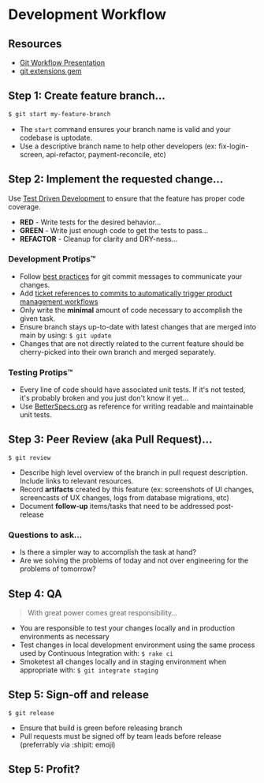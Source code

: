 # Development Workflow

## Resources
* [Git Workflow Presentation](https://docs.google.com/presentation/d/1euOiki_e4OQ4jymGhS-o3xcET8-KZhDONUolDlOVT30/edit?usp=sharing)
* [git extensions gem](https://github.com/wireframe/gitx)

## Step 1:  Create feature branch...

```bash
$ git start my-feature-branch
```

* The `start` command ensures your branch name is valid and your codebase is uptodate.
* Use a descriptive branch name to help other developers (ex: fix-login-screen, api-refactor, payment-reconcile, etc)

## Step 2: Implement the requested change...
Use [Test Driven Development](http://en.wikipedia.org/wiki/Test-driven_development) to ensure that the feature has proper code coverage.

* **RED** - Write tests for the desired behavior...
* **GREEN** - Write just enough code to get the tests to pass...
* **REFACTOR** - Cleanup for clarity and DRY-ness...


### Development Protips&trade;
* Follow [best practices](http://robots.thoughtbot.com/post/48933156625/5-useful-tips-for-a-better-commit-message) for git commit messages to communicate your changes.
* Add [ticket references to commits to automatically trigger product management workflows](http://help.sprint.ly/knowledgebase/articles/108139-available-scm-vcs-commands)
* Only write the **minimal** amount of code necessary to accomplish the given task.
* Ensure branch stays up-to-date with latest changes that are merged into main by using: `$ git update`
* Changes that are not directly related to the current feature should be cherry-picked into their own branch and merged separately.

### Testing Protips&trade;
* Every line of code should have associated unit tests.  If it's not tested, it's probably broken and you just don't know it yet...
* Use [BetterSpecs.org](http://betterspecs.org/) as reference for writing readable and maintainable unit tests.


## Step 3: Peer Review (aka Pull Request)...

```
$ git review
```

* Describe high level overview of the branch in pull request description.  Include links to relevant resources.
* Record **artifacts** created by this feature (ex: screenshots of UI changes, screencasts of UX changes, logs from database migrations, etc)
* Document **follow-up** items/tasks that need to be addressed post-release

### Questions to ask...
* Is there a simpler way to accomplish the task at hand?
* Are we solving the problems of today and not over engineering for the problems of tomorrow?

## Step 4: QA

> With great power comes great responsibility…

* You are responsible to test your changes locally and in production environments as necessary
* Test changes in local development environment using the same process used by Continuous Integration with: `$ rake ci`
* Smoketest all changes locally and in staging environment when appropriate with: `$ git integrate staging`

## Step 5: Sign-off and release

```
$ git release
```

* Ensure that build is green before releasing branch
* Pull requests must be signed off by team leads before release (preferrably via :shipit: emoji)

## Step 5: Profit?
